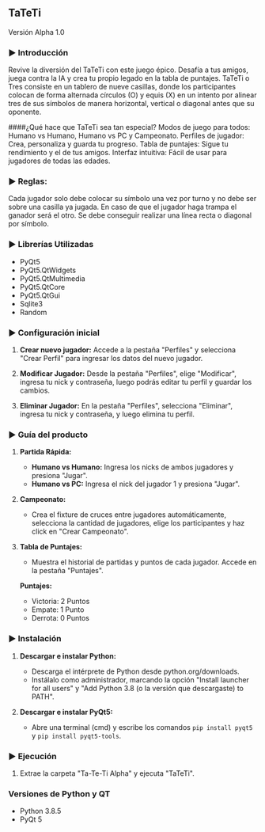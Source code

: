 ##								TaTeTi 
Versión Alpha 1.0
### ► Introducción
Revive la diversión del TaTeTi con este juego épico. Desafía a tus amigos, juega contra la IA y crea tu propio legado en la tabla de puntajes. TaTeTi o Tres consiste en un tablero de nueve casillas, donde los participantes colocan de forma alternada círculos (O) y equis (X) en un intento por alinear tres de sus símbolos de manera horizontal, vertical o diagonal antes que su oponente. 

####¿Qué hace que TaTeTi sea tan especial?
Modos de juego para todos: Humano vs Humano, Humano vs PC y Campeonato.
Perfiles de jugador: Crea, personaliza y guarda tu progreso.
Tabla de puntajes: Sigue tu rendimiento y el de tus amigos.
Interfaz intuitiva: Fácil de usar para jugadores de todas las edades.

### ► Reglas:
Cada jugador solo debe colocar su símbolo una vez por turno y no debe ser sobre una casilla ya jugada. En caso de que el jugador haga trampa el ganador será el otro. Se debe conseguir realizar una línea recta o diagonal por símbolo.

### ► Librerías Utilizadas 

- PyQt5
- PyQt5.QtWidgets
- PyQt5.QtMultimedia
- PyQt5.QtCore
- PyQt5.QtGui
- Sqlite3
- Random 



### ► Configuración inicial

1. **Crear nuevo jugador:** Accede a la pestaña "Perfiles" y selecciona "Crear Perfil" para ingresar los datos del nuevo jugador.
   
2. **Modificar Jugador:** Desde la pestaña "Perfiles", elige "Modificar", ingresa tu nick y contraseña, luego podrás editar tu perfil y guardar los cambios.

3. **Eliminar Jugador:** En la pestaña "Perfiles", selecciona "Eliminar", ingresa tu nick y contraseña, y luego elimina tu perfil.

### ► Guía del producto

1. **Partida Rápida:**
   - **Humano vs Humano:** Ingresa los nicks de ambos jugadores y presiona "Jugar".
   - **Humano vs PC:** Ingresa el nick del jugador 1 y presiona "Jugar".

2. **Campeonato:**
   - Crea el fixture de cruces entre jugadores automáticamente, selecciona la cantidad de jugadores, elige los participantes y haz click en "Crear Campeonato".

3. **Tabla de Puntajes:**
   - Muestra el historial de partidas y puntos de cada jugador. Accede en la pestaña "Puntajes".

   **Puntajes:**
   - Victoria: 2 Puntos
   - Empate: 1 Punto
   - Derrota: 0 Puntos

### ► Instalación

1. **Descargar e instalar Python:**
   - Descarga el intérprete de Python desde python.org/downloads.
   - Instálalo como administrador, marcando la opción "Install launcher for all users" y "Add Python 3.8 (o la versión que descargaste) to PATH".

2. **Descargar e instalar PyQt5:**
   - Abre una terminal (cmd) y escribe los comandos `pip install pyqt5` y `pip install pyqt5-tools`.

### ► Ejecución 

1. Extrae la carpeta "Ta-Te-Ti Alpha" y ejecuta "TaTeTi".

### Versiones de Python y QT

- Python 3.8.5
- PyQt 5

